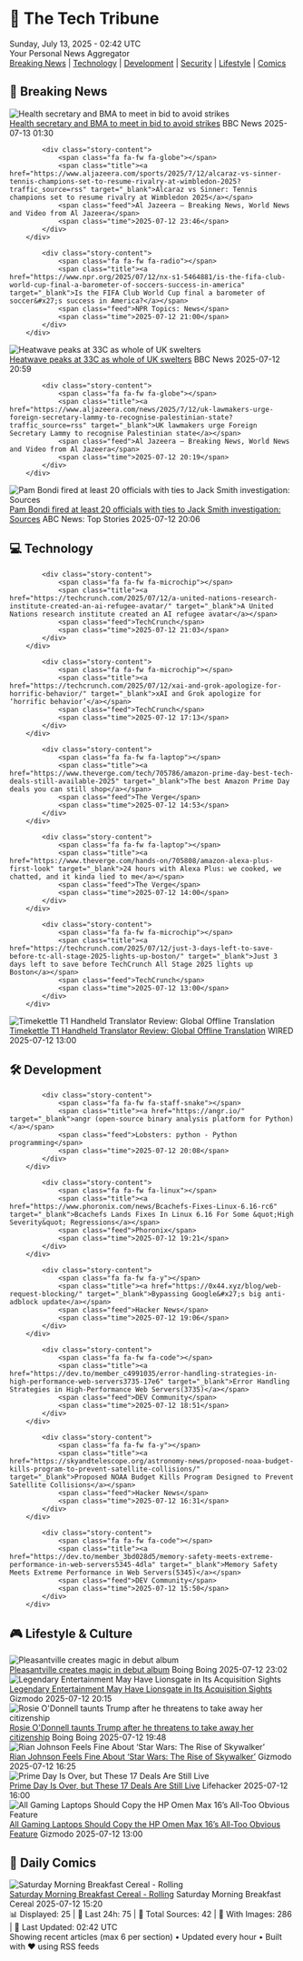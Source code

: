 <!-- Processing 54 RSS feeds at 2025-07-13 02:42:46 UTC -->
<!-- Processing: XKCD -->
<!-- Processing: Saturday Morning Breakfast Cereal -->
<!-- Processing: Garfield -->
<!-- Processing: Cyanide & Happiness -->
<!-- Processing: Girl Genius -->
<!-- Processing: CNN Breaking News -->
<!-- Processing: BBC Breaking News -->
<!-- Processing: Al Jazeera Breaking News -->
<!-- Processing: Associated Press Breaking -->
<!-- Processing: ABC News Breaking -->
<!-- Processing: Ars Technica -->
<!-- Processing: Lobsters Python -->
<!-- Processing: StackOverflow Blog -->
<!-- Processing: Phoronix Linux News -->
<!-- Processing: Linux.com -->
<!-- Processing: GitHub Blog -->
<!-- Processing: InfoQ -->
<!-- Processing: DZone -->
<!-- Processing: Gizmodo -->
<!-- Processing: Kotaku -->
<!-- Processing: Boing Boing -->
<!-- Processing: Krebs on Security -->
<!-- Generated 3 new posts out of 22 feeds processed -->
<div class="newspaper-header">
    <h1 class="newspaper-title">📰 The Tech Tribune</h1>
    <div class="newspaper-date">Sunday, July 13, 2025 - 02:42 UTC</div>
    <div class="newspaper-subtitle">Your Personal News Aggregator</div>
</div>

<div class="newspaper-nav">
    <a href="#breaking">Breaking News</a> |
    <a href="#tech">Technology</a> |
    <a href="#dev">Development</a> |
    <a href="#security">Security</a> |
    <a href="#lifestyle">Lifestyle</a> |
    <a href="#webcomics">Comics</a>
</div>

<div class="news-section breaking-news" id="breaking">
<h2 class="section-header">🚨 Breaking News</h2>
<div class="stories-container">
<div class="story">
            <img src="https://ichef.bbci.co.uk/ace/standard/240/cpsprodpb/9c6e/live/28d44290-5f7f-11f0-960d-e9f1088a89fe.jpg" alt="Health secretary and BMA to meet in bid to avoid strikes" class="story-image" loading="lazy" onerror="this.style.display='none'">
            <div class="story-content">
                <span class="fa fa-fw fa-flag"></span>
                <span class="title"><a href="https://www.bbc.com/news/articles/c4g8xq0e928o" target="_blank">Health secretary and BMA to meet in bid to avoid strikes</a></span>
                <span class="feed">BBC News</span>
                <span class="time">2025-07-13 01:30</span>
            </div>
        </div>
<div class="story">
            
            <div class="story-content">
                <span class="fa fa-fw fa-globe"></span>
                <span class="title"><a href="https://www.aljazeera.com/sports/2025/7/12/alcaraz-vs-sinner-tennis-champions-set-to-resume-rivalry-at-wimbledon-2025?traffic_source=rss" target="_blank">Alcaraz vs Sinner: Tennis champions set to resume rivalry at Wimbledon 2025</a></span>
                <span class="feed">Al Jazeera – Breaking News, World News and Video from Al Jazeera</span>
                <span class="time">2025-07-12 23:46</span>
            </div>
        </div>
<div class="story">
            
            <div class="story-content">
                <span class="fa fa-fw fa-radio"></span>
                <span class="title"><a href="https://www.npr.org/2025/07/12/nx-s1-5464881/is-the-fifa-club-world-cup-final-a-barometer-of-soccers-success-in-america" target="_blank">Is the FIFA Club World Cup final a barometer of soccer&#x27;s success in America?</a></span>
                <span class="feed">NPR Topics: News</span>
                <span class="time">2025-07-12 21:00</span>
            </div>
        </div>
<div class="story">
            <img src="https://ichef.bbci.co.uk/ace/standard/240/cpsprodpb/be94/live/a4f6d320-5ebb-11f0-960d-e9f1088a89fe.jpg" alt="Heatwave peaks at 33C as whole of UK swelters" class="story-image" loading="lazy" onerror="this.style.display='none'">
            <div class="story-content">
                <span class="fa fa-fw fa-flag"></span>
                <span class="title"><a href="https://www.bbc.com/news/articles/c5y2jd5yye9o" target="_blank">Heatwave peaks at 33C as whole of UK swelters</a></span>
                <span class="feed">BBC News</span>
                <span class="time">2025-07-12 20:59</span>
            </div>
        </div>
<div class="story">
            
            <div class="story-content">
                <span class="fa fa-fw fa-globe"></span>
                <span class="title"><a href="https://www.aljazeera.com/news/2025/7/12/uk-lawmakers-urge-foreign-secretary-lammy-to-recognise-palestinian-state?traffic_source=rss" target="_blank">UK lawmakers urge Foreign Secretary Lammy to recognise Palestinian state</a></span>
                <span class="feed">Al Jazeera – Breaking News, World News and Video from Al Jazeera</span>
                <span class="time">2025-07-12 20:19</span>
            </div>
        </div>
<div class="story">
            <img src="https://s.abcnews.com/images/Politics/jack-smith-gty-jt-240808_1723160060627_hpMain_4x3t_384.jpg" alt="Pam Bondi fired at least 20 officials with ties to Jack Smith investigation: Sources" class="story-image" loading="lazy" onerror="this.style.display='none'">
            <div class="story-content">
                <span class="fa fa-fw fa-tv"></span>
                <span class="title"><a href="https://abcnews.go.com/Politics/attorney-general-bondi-fired-20-officials-ties-jack/story?id=123707683" target="_blank">Pam Bondi fired at least 20 officials with ties to Jack Smith investigation: Sources</a></span>
                <span class="feed">ABC News: Top Stories</span>
                <span class="time">2025-07-12 20:06</span>
            </div>
        </div>
</div>
</div>
<div class="news-section tech-news" id="tech">
<h2 class="section-header">💻 Technology</h2>
<div class="stories-container">
<div class="story">
            
            <div class="story-content">
                <span class="fa fa-fw fa-microchip"></span>
                <span class="title"><a href="https://techcrunch.com/2025/07/12/a-united-nations-research-institute-created-an-ai-refugee-avatar/" target="_blank">A United Nations research institute created an AI refugee avatar</a></span>
                <span class="feed">TechCrunch</span>
                <span class="time">2025-07-12 21:03</span>
            </div>
        </div>
<div class="story">
            
            <div class="story-content">
                <span class="fa fa-fw fa-microchip"></span>
                <span class="title"><a href="https://techcrunch.com/2025/07/12/xai-and-grok-apologize-for-horrific-behavior/" target="_blank">xAI and Grok apologize for ‘horrific behavior’</a></span>
                <span class="feed">TechCrunch</span>
                <span class="time">2025-07-12 17:13</span>
            </div>
        </div>
<div class="story">
            
            <div class="story-content">
                <span class="fa fa-fw fa-laptop"></span>
                <span class="title"><a href="https://www.theverge.com/tech/705786/amazon-prime-day-best-tech-deals-still-available-2025" target="_blank">The best Amazon Prime Day deals you can still shop</a></span>
                <span class="feed">The Verge</span>
                <span class="time">2025-07-12 14:53</span>
            </div>
        </div>
<div class="story">
            
            <div class="story-content">
                <span class="fa fa-fw fa-laptop"></span>
                <span class="title"><a href="https://www.theverge.com/hands-on/705808/amazon-alexa-plus-first-look" target="_blank">24 hours with Alexa Plus: we cooked, we chatted, and it kinda lied to me</a></span>
                <span class="feed">The Verge</span>
                <span class="time">2025-07-12 14:00</span>
            </div>
        </div>
<div class="story">
            
            <div class="story-content">
                <span class="fa fa-fw fa-microchip"></span>
                <span class="title"><a href="https://techcrunch.com/2025/07/12/just-3-days-left-to-save-before-tc-all-stage-2025-lights-up-boston/" target="_blank">Just 3 days left to save before TechCrunch All Stage 2025 lights up Boston</a></span>
                <span class="feed">TechCrunch</span>
                <span class="time">2025-07-12 13:00</span>
            </div>
        </div>
<div class="story">
            <img src="https://media.wired.com/photos/687164b39838962e82562ad2/master/pass/Timekettle%20T1%20SOURCE%20Timekettle.png" alt="Timekettle T1 Handheld Translator Review: Global Offline Translation" class="story-image" loading="lazy" onerror="this.style.display='none'">
            <div class="story-content">
                <span class="fa fa-fw fa-bolt"></span>
                <span class="title"><a href="https://www.wired.com/review/timekettle-t1-handheld-translator/" target="_blank">Timekettle T1 Handheld Translator Review: Global Offline Translation</a></span>
                <span class="feed">WIRED</span>
                <span class="time">2025-07-12 13:00</span>
            </div>
        </div>
</div>
</div>
<div class="news-section dev-news" id="dev">
<h2 class="section-header">🛠️ Development</h2>
<div class="stories-container">
<div class="story">
            
            <div class="story-content">
                <span class="fa fa-fw fa-staff-snake"></span>
                <span class="title"><a href="https://angr.io/" target="_blank">angr (open-source binary analysis platform for Python)</a></span>
                <span class="feed">Lobsters: python - Python programming</span>
                <span class="time">2025-07-12 20:08</span>
            </div>
        </div>
<div class="story">
            
            <div class="story-content">
                <span class="fa fa-fw fa-linux"></span>
                <span class="title"><a href="https://www.phoronix.com/news/Bcachefs-Fixes-Linux-6.16-rc6" target="_blank">Bcachefs Lands Fixes In Linux 6.16 For Some &quot;High Severity&quot; Regressions</a></span>
                <span class="feed">Phoronix</span>
                <span class="time">2025-07-12 19:21</span>
            </div>
        </div>
<div class="story">
            
            <div class="story-content">
                <span class="fa fa-fw fa-y"></span>
                <span class="title"><a href="https://0x44.xyz/blog/web-request-blocking/" target="_blank">Bypassing Google&#x27;s big anti-adblock update</a></span>
                <span class="feed">Hacker News</span>
                <span class="time">2025-07-12 19:06</span>
            </div>
        </div>
<div class="story">
            
            <div class="story-content">
                <span class="fa fa-fw fa-code"></span>
                <span class="title"><a href="https://dev.to/member_c4991035/error-handling-strategies-in-high-performance-web-servers3735-17e6" target="_blank">Error Handling Strategies in High-Performance Web Servers(3735)</a></span>
                <span class="feed">DEV Community</span>
                <span class="time">2025-07-12 18:51</span>
            </div>
        </div>
<div class="story">
            
            <div class="story-content">
                <span class="fa fa-fw fa-y"></span>
                <span class="title"><a href="https://skyandtelescope.org/astronomy-news/proposed-noaa-budget-kills-program-to-prevent-satellite-collisions/" target="_blank">Proposed NOAA Budget Kills Program Designed to Prevent Satellite Collisions</a></span>
                <span class="feed">Hacker News</span>
                <span class="time">2025-07-12 16:31</span>
            </div>
        </div>
<div class="story">
            
            <div class="story-content">
                <span class="fa fa-fw fa-code"></span>
                <span class="title"><a href="https://dev.to/member_3bd028d5/memory-safety-meets-extreme-performance-in-web-servers5345-4dla" target="_blank">Memory Safety Meets Extreme Performance in Web Servers(5345)</a></span>
                <span class="feed">DEV Community</span>
                <span class="time">2025-07-12 15:50</span>
            </div>
        </div>
</div>
</div>
<div class="news-section lifestyle-news" id="lifestyle">
<h2 class="section-header">🎮 Lifestyle & Culture</h2>
<div class="stories-container">
<div class="story">
            <img src="https://i0.wp.com/boingboing.net/wp-content/uploads/2025/07/pleasantville-scaled.jpg?fit=2560%2C1522&amp;quality=60&amp;ssl=1" alt="Pleasantville creates magic in debut album" class="story-image" loading="lazy" onerror="this.style.display='none'">
            <div class="story-content">
                <span class="fa fa-fw fa-arrow-right"></span>
                <span class="title"><a href="https://boingboing.net/2025/07/12/digital-age-duo-pleasantville-creates-magic-without-meeting-in-studio-for-debut-album.html" target="_blank">Pleasantville creates magic in debut album</a></span>
                <span class="feed">Boing Boing</span>
                <span class="time">2025-07-12 23:02</span>
            </div>
        </div>
<div class="story">
            <img src="https://gizmodo.com/app/uploads/2025/07/dune-part-two-paul-timothee-chalamet.jpg" alt="Legendary Entertainment May Have Lionsgate in Its Acquisition Sights" class="story-image" loading="lazy" onerror="this.style.display='none'">
            <div class="story-content">
                <span class="fa fa-fw fa-computer"></span>
                <span class="title"><a href="https://gizmodo.com/legendary-entertainment-may-have-lionsgate-in-its-acquisition-sights-2000628414" target="_blank">Legendary Entertainment May Have Lionsgate in Its Acquisition Sights</a></span>
                <span class="feed">Gizmodo</span>
                <span class="time">2025-07-12 20:15</span>
            </div>
        </div>
<div class="story">
            <img src="https://i0.wp.com/boingboing.net/wp-content/uploads/2025/07/Odonnell.jpeg?fit=1080%2C702&amp;quality=60&amp;ssl=1" alt="Rosie O&#x27;Donnell taunts Trump after he threatens to take away her citizenship" class="story-image" loading="lazy" onerror="this.style.display='none'">
            <div class="story-content">
                <span class="fa fa-fw fa-arrow-right"></span>
                <span class="title"><a href="https://boingboing.net/2025/07/12/rosie-odonnell-taunts-trump-after-he-threatens-to-take-away-her-citizenship.html" target="_blank">Rosie O&#x27;Donnell taunts Trump after he threatens to take away her citizenship</a></span>
                <span class="feed">Boing Boing</span>
                <span class="time">2025-07-12 19:48</span>
            </div>
        </div>
<div class="story">
            <img src="https://gizmodo.com/app/uploads/2025/07/rise-skywalker-hed.jpg" alt="Rian Johnson Feels Fine About ‘Star Wars: The Rise of Skywalker’" class="story-image" loading="lazy" onerror="this.style.display='none'">
            <div class="story-content">
                <span class="fa fa-fw fa-computer"></span>
                <span class="title"><a href="https://gizmodo.com/rian-johnson-feels-fine-about-star-wars-the-rise-of-skywalker-2000628551" target="_blank">Rian Johnson Feels Fine About ‘Star Wars: The Rise of Skywalker’</a></span>
                <span class="feed">Gizmodo</span>
                <span class="time">2025-07-12 16:25</span>
            </div>
        </div>
<div class="story">
            <img src="https://lifehacker.com/imagery/articles/01JZZNYR73G6KK6BBVHB9XAENV/hero-image.jpg" alt="Prime Day Is Over, but These 17 Deals Are Still Live" class="story-image" loading="lazy" onerror="this.style.display='none'">
            <div class="story-content">
                <span class="fa fa-fw fa-life-ring"></span>
                <span class="title"><a href="https://lifehacker.com/tech/the-best-post-sale-deals-you-can-still-get-prime-day-2025?utm_medium=RSS" target="_blank">Prime Day Is Over, but These 17 Deals Are Still Live</a></span>
                <span class="feed">Lifehacker</span>
                <span class="time">2025-07-12 16:00</span>
            </div>
        </div>
<div class="story">
            <img src="https://gizmodo.com/app/uploads/2025/07/hp-omen-max-pc-gear-review-8.jpg" alt="All Gaming Laptops Should Copy the HP Omen Max 16’s All-Too Obvious Feature" class="story-image" loading="lazy" onerror="this.style.display='none'">
            <div class="story-content">
                <span class="fa fa-fw fa-computer"></span>
                <span class="title"><a href="https://gizmodo.com/all-gaming-laptops-should-copy-the-hp-omen-max-16s-all-too-obvious-feature-2000628329" target="_blank">All Gaming Laptops Should Copy the HP Omen Max 16’s All-Too Obvious Feature</a></span>
                <span class="feed">Gizmodo</span>
                <span class="time">2025-07-12 13:00</span>
            </div>
        </div>
</div>
</div>
<div class="news-section webcomics-section" id="webcomics">
<h2 class="section-header">🎨 Daily Comics</h2>
<div class="stories-container">
<div class="story">
            <img src="https://www.smbc-comics.com/comics/1752123748-20250712.png" alt="Saturday Morning Breakfast Cereal - Rolling" class="story-image" loading="lazy" onerror="this.style.display='none'">
            <div class="story-content">
                <span class="fa fa-fw fa-smile"></span>
                <span class="title"><a href="https://www.smbc-comics.com/comic/rolling-2" target="_blank">Saturday Morning Breakfast Cereal - Rolling</a></span>
                <span class="feed">Saturday Morning Breakfast Cereal</span>
                <span class="time">2025-07-12 15:20</span>
            </div>
        </div>
</div>
</div>

<div class="newspaper-footer">
    <div class="stats">
        📊 Displayed: 25 | 📅 Last 24h: 75 | 📡 Total Sources: 42 | 📸 With Images: 286 |
        🔄 Last Updated: 02:42 UTC
    </div>
    <div class="footer-note">
        Showing recent articles (max 6 per section) • Updated every hour • Built with ❤️ using RSS feeds
    </div>
</div>
